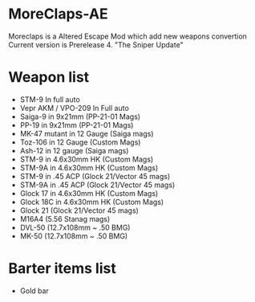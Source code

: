 # MoreClaps-AE
Moreclaps is a Altered Escape Mod which add new weapons convertion
Current version is Prerelease  4. "The Sniper Update"

# Weapon list
* STM-9 In full auto
* Vepr AKM / VPO-209 In Full auto 
* Saiga-9 in 9x21mm (PP-21-01 Mags)
* PP-19 in 9x21mm (PP-21-01 Mags)
* MK-47 mutant in 12 Gauge (Saiga mags)
* Toz-106 in 12 Gauge (Custom Mags)
* Ash-12 in 12 gauge (Saiga mags)
* STM-9 in 4.6x30mm HK (Custom Mags)
* STM-9A in 4.6x30mm HK (Custom Mags)
* STM-9 in .45 ACP (Glock 21/Vector 45 mags)
* STM-9A in .45 ACP (Glock 21/Vector 45 mags)
* Glock 17 in 4.6x30mm HK (Custom Mags)
* Glock 18C in 4.6x30mm HK (Custom Mags)
* Glock 21 (Glock 21/Vector 45 mags)
* M16A4 (5.56 Stanag mags)
* DVL-50 (12.7x108mm ~ .50 BMG)
* MK-50 (12.7x108mm ~ .50 BMG)
# Barter items list
* Gold bar
